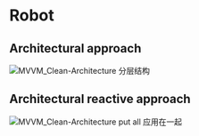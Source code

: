 Robot
=========================


Architectural approach
-----------------
![MVVM_Clean-Architecture 分层结构](http://rocko-blog.qiniudn.com/MVVM_Android-CleanArchitecture-3.png)

Architectural reactive approach
-----------------
![MVVM_Clean-Architecture put all 应用在一起](http://rocko-blog.qiniudn.com/MVVM_Android-CleanArchitecture-4.png)